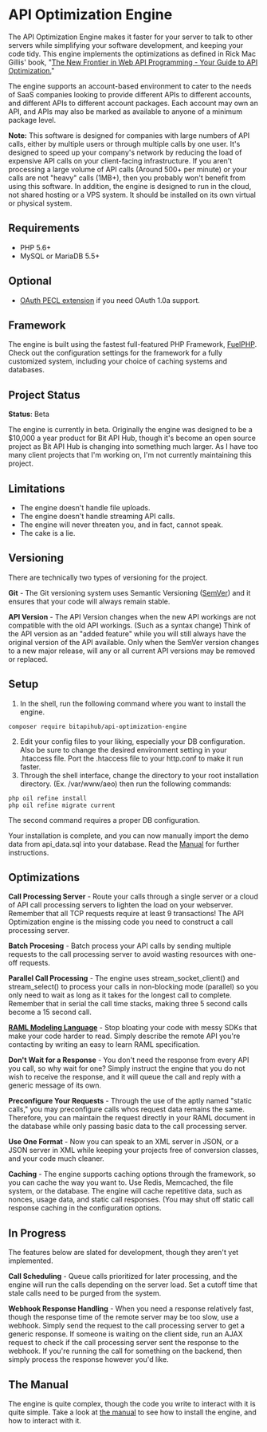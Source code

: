 API Optimization Engine
=======================

The API Optimization Engine makes it faster for your server to talk to other servers while simplifying your
software development, and keeping your code tidy. This engine implements the optimizations as defined in
Rick Mac Gillis' book, "[The New Frontier in Web API Programming - Your Guide to API Optimization.](https://static.bitapihub.com/assets/docs/the-new-frontier-in-web-api-programming.pdf)"

The engine supports an account-based environment to cater to the needs of SaaS companies looking to provide
different APIs to different accounts, and different APIs to different account packages. Each account may own
an API, and APIs may also be marked as available to anyone of a minimum package level.

**Note:** This software is designed for companies with large numbers of API calls, either by multiple users
or through multiple calls by one user. It's designed to speed up your company's network by reducing the load of
expensive API calls on your client-facing infrastructure. If you aren't processing a large volume of API calls
(Around 500+ per minute) or your calls are not "heavy" calls (1MB+), then you probably won't benefit from using
this software. In addition, the engine is designed to run in the cloud, not shared hosting or a VPS system. It
should be installed on its own virtual or physical system. 

Requirements
------------

- PHP 5.6+
- MySQL or MariaDB 5.5+

Optional
--------

- [OAuth PECL extension](https://pecl.php.net/package/oauth) if you need OAuth 1.0a support.

Framework
---------

The engine is built using the fastest full-featured PHP Framework, [FuelPHP](http://fuelphp.com). Check out the
configuration settings for the framework for a fully customized system, including your choice of caching systems
and databases.

Project Status
--------------

**Status**: Beta

The engine is currently in beta. Originally the engine was designed to be a $10,000 a year product for
Bit API Hub, though it's become an open source project as Bit API Hub is changing into something much larger.
As I have too many client projects that I'm working on, I'm not currently maintaining this project.

Limitations
-----------

- The engine doesn't handle file uploads.
- The engine doesn't handle streaming API calls.
- The engine will never threaten you, and in fact, cannot speak.
- The cake is a lie.

Versioning
----------

There are technically two types of versioning for the project.

**Git** - The Git versioning system uses Semantic Versioning ([SemVer](http://semver.org/)) and it ensures that
your code will always remain stable.

**API Version** - The API Version changes when the new API workings are not compatible with the old API workings.
(Such as a syntax change) Think of the API version as an "added feature" while you will still always have the
original version of the API available. Only when the SemVer version changes to a new major release, will any or
all current API versions may be removed or replaced.

Setup
-----

1. In the shell, run the following command where you want to install the engine.
```
composer require bitapihub/api-optimization-engine
```
2. Edit your config files to your liking, especially your DB configuration. Also be sure to change the desired
environment setting in your .htaccess file. Port the .htaccess file to your http.conf to make it run faster.
3. Through the shell interface, change the directory to your root installation directory. (Ex. /var/www/aeo)
then run the following commands:

```
php oil refine install
php oil refine migrate current
```
The second command requires a proper DB configuration.

Your installation is complete, and you can now manually import the demo data from api_data.sql into your database.
Read the [Manual](Manual.md) for further instructions.

Optimizations
-------------

**Call Processing Server** - Route your calls through a single server or a cloud of API call processing servers
to lighten the load on your webserver. Remember that all TCP requests require at least 9 transactions! The API
Optimization engine is the missing code you need to construct a call processing server.

**Batch Procesing** - Batch process your API calls by sending multiple requests to the call processing server
to avoid wasting resources with one-off requests.

**Parallel Call Processing** - The engine uses stream_socket_client() and stream_select() to process your calls
in non-blocking mode (parallel) so you only need to wait as long as it takes for the longest call to complete.
Remember that in serial the call time stacks, making three 5 second calls become a 15 second call.

**[RAML Modeling Language](http://raml.org/spec.html)** - Stop bloating your code with messy SDKs that make your code
harder to read. Simply describe the remote API you're contacting by writing an easy to learn RAML specification.

**Don't Wait for a Response** - You don't need the response from every API you call, so why wait for one? Simply
instruct the engine that you do not wish to receive the response, and it will queue the call and reply with a
generic message of its own.

**Preconfigure Your Requests** - Through the use of the aptly named "static calls," you may preconfigure calls
whos request data remains the same. Therefore, you can maintain the request directly in your RAML document in
the database while only passing basic data to the call processing server.

**Use One Format** - Now you can speak to an XML server in JSON, or a JSON server in XML while keeping your
projects free of conversion classes, and your code much cleaner.

**Caching** - The engine supports caching options through the framework, so you can cache the way you want to.
Use Redis, Memcached, the file system, or the database. The engine will cache repetitive data, such as nonces,
usage data, and static call responses. (You may shut off static call response caching in the configuration options.

In Progress
-----------

The features below are slated for development, though they aren't yet implemented.

**Call Scheduling** - Queue calls prioritized for later processing, and the engine will run the calls depending on
the server load. Set a cutoff time that stale calls need to be purged from the system. 

**Webhook Response Handling** - When you need a response relatively fast, though the response time of the remote
server may be too slow, use a webhook. Simply send the request to the call processing server to get a generic response.
If someone is waiting on the client side, run an AJAX request to check if the call processing server sent the response
to the webhook. If you're running the call for something on the backend, then simply process the response however
you'd like.

The Manual
----------

The engine is quite complex, though the code you write to interact with it is quite simple. Take a look at
[the manual](Manual.md) to see how to install the engine, and how to interact with it.